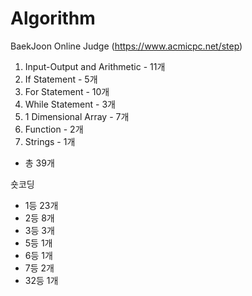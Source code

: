 # Algorithm

BaekJoon Online Judge (https://www.acmicpc.net/step)

01. Input-Output and Arithmetic - 11개
02. If Statement - 5개
03. For Statement - 10개
04. While Statement - 3개
05. 1 Dimensional Array - 7개
06. Function - 2개
07. Strings - 1개
 - 총 39개

숏코딩
- 1등 23개
- 2등 8개
- 3등 3개
- 5등 1개
- 6등 1개
- 7등 2개
- 32등 1개
